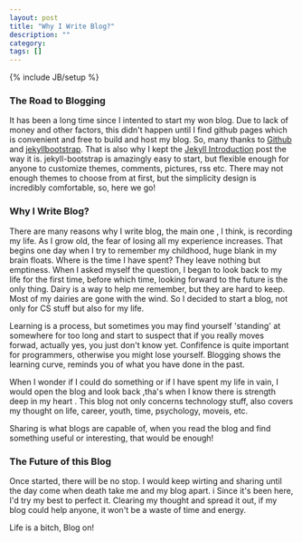 ```yaml
---
layout: post
title: "Why I Write Blog?"
description: ""
category: 
tags: []
---
```

{% include JB/setup %}

### The Road to Blogging

It has been a long time since I intented to start my won blog.
Due to lack of money and other factors, this didn't happen until I find github pages which is convenient and free to build and host my blog. So,
many thanks to [Github](http://www.github.com) and [jekyllbootstrap](http://jekyllbootstrap.com). That is also why I kept the [Jekyll Introduction](http://jackwucode.github.io/lessons/2011/12/29/jekyll-introduction/) post the way it is.
jekyll-bootstrap is amazingly easy to start, but flexible enough for anyone to customize themes, comments, pictures, rss etc.
There may not enough themes to choose from at first, but the simplicity design is incredibly comfortable, so, here we go!


### Why I Write Blog?

There are many reasons why I write blog, the main one , I think, is recording my life.
As I grow old, the fear of losing all my experience increases. That begins one day when I try to remember my childhood, huge blank in my brain floats.
Where is the time I have spent? They leave nothing but emptiness. When I asked myself the question, I began to look back to my life for the first time, before which time, looking forward to the future is the only thing.
Dairy is a way to help me remember, but they are hard to keep. Most of my dairies are gone with the wind. So I decided to start a blog, not only for CS stuff but also for my life.

Learning is a process, but sometimes you may find yourself 'standing' at somewhere for too long and start to suspect that if you really moves forwad, actually yes, you just don't know yet.
Confifence is quite important for programmers, otherwise you might lose yourself. Blogging shows the learning curve, reminds you of what you have done in the past.

When I wonder if I could do something or if I have spent my life in vain, I would open the blog and look back ,tha's when I know there is strength deep in my heart .
This blog not only concerns technology stuff, also covers my thought on life, career, youth, time, psychology, moveis, etc.

Sharing is what blogs are capable of, when you read the blog and find something useful or interesting, that would be enough!

### The Future of this Blog
Once started, there will be no stop. I would keep wirting and sharing until the day come when death take me and my blog apart. i
Since it's been here, I'd try my best to perfect it. Clearing my thought and spread it out, if my blog could help anyone, it won't be a waste of time and energy.

Life is a bitch, Blog on!
